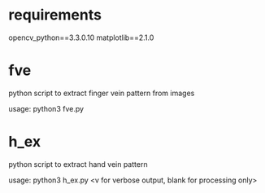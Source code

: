 # requirements 
opencv_python==3.3.0.10
matplotlib==2.1.0

# fve
python script to extract finger vein pattern from images

usage: python3 fve.py

# h_ex
python script to extract hand vein pattern

usage: python3 h_ex.py <path to veinimage-input> <path to veinimage-output> <v for verbose output, blank for processing only>
